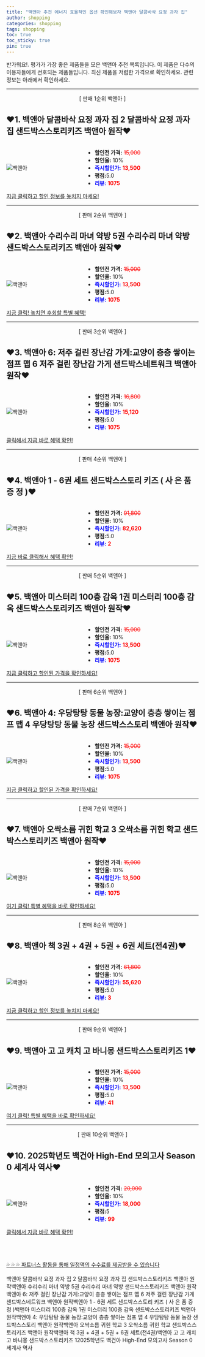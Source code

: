 ```yaml
---
title: "백앤아 추천 에너지 효율적인 옵션 확인해보자 백앤아 달콤바삭 요정 과자 집"
author: shopping
categories: shopping
tags: shopping
toc: true
toc_sticky: true
pin: true
---
```

반가워요!. 평가가 가장 좋은 제품들을 모은 백앤아 추천 목록입니다. 이 제품은 다수의 이용자들에게 선호되는 제품들입니다. 최신 제품을 저렴한 가격으로 확인하세요. 관련 정보는 아래에서 확인하세요.

---
<p class="toplist" style="margin: 0 auto; display: block; width: fit-content;">[ 판매 1순위 백앤아 ]</p>

<h2><strong>❤️1. 백앤아 달콤바삭 요정 과자 집 2  달콤바삭 요정 과자 집 샌드박스스토리키즈 백앤아 원작❤️</strong></h2>

<div style="display: flex; align-items: center;">
    <div style="flex: 0.4;">
        <img src="https://thumbnail9.coupangcdn.com/thumbnails/remote/230x230ex/image/retail/images/2023/05/16/16/2/c7fc6c12-9bbb-4c1f-83a8-8b71e49b6de4.jpg" alt="백앤아" style="max-width: 100%;">
    </div>
    <div style="flex: 0.6; margin-left: 10px;">
        <ul>
            <li><strong>할인전 가격:</strong> <del style="color: red;">15,000</del></li>
            <li><strong>할인율:</strong> 10%</li>
            <li><span style='color:blue'><strong>즉시할인가:</strong></span> <span style='color:red'><strong>13,500</strong></span></li>
            <li><strong>평점:</strong>5.0</li>
            <li><span style='color:blue'><strong>리뷰:</strong></span> <span style='color:red'><strong>1075</strong></span></li>
        </ul>
    </div>
</div>
<div class="center">
    <a href="https://selin100587001.github.io?lptag=AF9450613&subid=githubio&pageKey=7730614559&traceid=V0-153&itemId=18854077733&vendorItemId=85983290931" class="myButton">
        지금 클릭하고 할인 정보를 놓치지 마세요!
    </a>
</div>


---
<p class="toplist" style="margin: 0 auto; display: block; width: fit-content;">[ 판매 2순위 백앤아 ]</p>

<h2><strong>❤️2. 백앤아 수리수리 마녀 약방 5권 수리수리 마녀 약방 샌드박스스토리키즈 백앤아 원작❤️</strong></h2>

<div style="display: flex; align-items: center;">
    <div style="flex: 0.4;">
        <img src="https://thumbnail9.coupangcdn.com/thumbnails/remote/230x230ex/image/retail/images/2024/03/06/14/2/a63c2af4-f397-4782-992c-58263b4c6a66.jpg" alt="백앤아" style="max-width: 100%;">
    </div>
    <div style="flex: 0.6; margin-left: 10px;">
        <ul>
            <li><strong>할인전 가격:</strong> <del style="color: red;">15,000</del></li>
            <li><strong>할인율:</strong> 10%</li>
            <li><span style='color:blue'><strong>즉시할인가:</strong></span> <span style='color:red'><strong>13,500</strong></span></li>
            <li><strong>평점:</strong>5.0</li>
            <li><span style='color:blue'><strong>리뷰:</strong></span> <span style='color:red'><strong>1075</strong></span></li>
        </ul>
    </div>
</div>
<div class="center">
    <a href="https://selin100587001.github.io?lptag=AF9450613&subid=githubio&pageKey=7730614559&traceid=V0-153&itemId=21864459435&vendorItemId=88912650514" class="myButton">
        지금 클릭! 놓치면 후회할 특별 혜택!
    </a>
</div>


---
<p class="toplist" style="margin: 0 auto; display: block; width: fit-content;">[ 판매 3순위 백앤아 ]</p>

<h2><strong>❤️3. 백앤아 6: 저주 걸린 장난감 가게:교양이 층층 쌓이는 점프 맵 6 저주 걸린 장난감 가게 샌드박스네트워크 백앤아 원작❤️</strong></h2>

<div style="display: flex; align-items: center;">
    <div style="flex: 0.4;">
        <img src="https://thumbnail9.coupangcdn.com/thumbnails/remote/230x230ex/image/retail/images/2024/05/27/10/7/311667ca-1fba-4f32-adc8-5fd991e001fa.jpg" alt="백앤아" style="max-width: 100%;">
    </div>
    <div style="flex: 0.6; margin-left: 10px;">
        <ul>
            <li><strong>할인전 가격:</strong> <del style="color: red;">16,800</del></li>
            <li><strong>할인율:</strong> 10%</li>
            <li><span style='color:blue'><strong>즉시할인가:</strong></span> <span style='color:red'><strong>15,120</strong></span></li>
            <li><strong>평점:</strong>5.0</li>
            <li><span style='color:blue'><strong>리뷰:</strong></span> <span style='color:red'><strong>1075</strong></span></li>
        </ul>
    </div>
</div>
<div class="center">
    <a href="https://selin100587001.github.io?lptag=AF9450613&subid=githubio&pageKey=7730614559&traceid=V0-153&itemId=23080071983&vendorItemId=90113611057" class="myButton">
        클릭해서 지금 바로 혜택 확인!
    </a>
</div>


---
<p class="toplist" style="margin: 0 auto; display: block; width: fit-content;">[ 판매 4순위 백앤아 ]</p>

<h2><strong>❤️4. 백앤아 1 - 6권 세트 샌드박스스토리 키즈 ( 사 은 품 증 정 )❤️</strong></h2>

<div style="display: flex; align-items: center;">
    <div style="flex: 0.4;">
        <img src="https://thumbnail7.coupangcdn.com/thumbnails/remote/230x230ex/image/vendor_inventory/df62/20b2dfd479c3a3869caf824d111596b11a488657bc3eceee9945277b93ff.jpg" alt="백앤아" style="max-width: 100%;">
    </div>
    <div style="flex: 0.6; margin-left: 10px;">
        <ul>
            <li><strong>할인전 가격:</strong> <del style="color: red;">91,800</del></li>
            <li><strong>할인율:</strong> 10%</li>
            <li><span style='color:blue'><strong>즉시할인가:</strong></span> <span style='color:red'><strong>82,620</strong></span></li>
            <li><strong>평점:</strong>5.0</li>
            <li><span style='color:blue'><strong>리뷰:</strong></span> <span style='color:red'><strong>2</strong></span></li>
        </ul>
    </div>
</div>
<div class="center">
    <a href="https://selin100587001.github.io?lptag=AF9450613&subid=githubio&pageKey=8135629586&traceid=V0-153&itemId=23109827387&vendorItemId=90149081319" class="myButton">
        지금 바로 클릭해서 혜택 확인!
    </a>
</div>


---
<p class="toplist" style="margin: 0 auto; display: block; width: fit-content;">[ 판매 5순위 백앤아 ]</p>

<h2><strong>❤️5. 백앤아 미스터리 100층 감옥 1권 미스터리 100층 감옥 샌드박스스토리키즈 백앤아 원작❤️</strong></h2>

<div style="display: flex; align-items: center;">
    <div style="flex: 0.4;">
        <img src="https://thumbnail8.coupangcdn.com/thumbnails/remote/230x230ex/image/retail/images/2023/01/11/17/1/f8455a79-9201-4436-9ad3-e6d376a18993.jpg" alt="백앤아" style="max-width: 100%;">
    </div>
    <div style="flex: 0.6; margin-left: 10px;">
        <ul>
            <li><strong>할인전 가격:</strong> <del style="color: red;">15,000</del></li>
            <li><strong>할인율:</strong> 10%</li>
            <li><span style='color:blue'><strong>즉시할인가:</strong></span> <span style='color:red'><strong>13,500</strong></span></li>
            <li><strong>평점:</strong>5.0</li>
            <li><span style='color:blue'><strong>리뷰:</strong></span> <span style='color:red'><strong>1075</strong></span></li>
        </ul>
    </div>
</div>
<div class="center">
    <a href="https://selin100587001.github.io?lptag=AF9450613&subid=githubio&pageKey=7730614559&traceid=V0-153&itemId=17492001213&vendorItemId=84659370340" class="myButton">
        지금 클릭하고 할인된 가격을 확인하세요!
    </a>
</div>


---
<p class="toplist" style="margin: 0 auto; display: block; width: fit-content;">[ 판매 6순위 백앤아 ]</p>

<h2><strong>❤️6. 백앤아 4: 우당탕탕 동물 농장:교양이 층층 쌓이는 점프 맵 4 우당탕탕 동물 농장 샌드박스스토리 백앤아 원작❤️</strong></h2>

<div style="display: flex; align-items: center;">
    <div style="flex: 0.4;">
        <img src="https://thumbnail10.coupangcdn.com/thumbnails/remote/230x230ex/image/retail/images/2023/11/22/11/4/c5079858-64bd-4c46-ae91-5e0a172e4446.jpg" alt="백앤아" style="max-width: 100%;">
    </div>
    <div style="flex: 0.6; margin-left: 10px;">
        <ul>
            <li><strong>할인전 가격:</strong> <del style="color: red;">15,000</del></li>
            <li><strong>할인율:</strong> 10%</li>
            <li><span style='color:blue'><strong>즉시할인가:</strong></span> <span style='color:red'><strong>13,500</strong></span></li>
            <li><strong>평점:</strong>5.0</li>
            <li><span style='color:blue'><strong>리뷰:</strong></span> <span style='color:red'><strong>1075</strong></span></li>
        </ul>
    </div>
</div>
<div class="center">
    <a href="https://selin100587001.github.io?lptag=AF9450613&subid=githubio&pageKey=7730614559&traceid=V0-153&itemId=20772303368&vendorItemId=87852990534" class="myButton">
        지금 클릭하고 할인된 가격을 확인하세요!
    </a>
</div>


---
<p class="toplist" style="margin: 0 auto; display: block; width: fit-content;">[ 판매 7순위 백앤아 ]</p>

<h2><strong>❤️7. 백앤아 오싹소름 귀힌 학교 3 오싹소름 귀힌 학교 샌드박스스토리키즈 백앤아 원작❤️</strong></h2>

<div style="display: flex; align-items: center;">
    <div style="flex: 0.4;">
        <img src="https://thumbnail6.coupangcdn.com/thumbnails/remote/230x230ex/image/retail/images/2023/08/18/12/0/6802b06b-80e1-424c-b1f0-2367774e28fa.jpg" alt="백앤아" style="max-width: 100%;">
    </div>
    <div style="flex: 0.6; margin-left: 10px;">
        <ul>
            <li><strong>할인전 가격:</strong> <del style="color: red;">15,000</del></li>
            <li><strong>할인율:</strong> 10%</li>
            <li><span style='color:blue'><strong>즉시할인가:</strong></span> <span style='color:red'><strong>13,500</strong></span></li>
            <li><strong>평점:</strong>5.0</li>
            <li><span style='color:blue'><strong>리뷰:</strong></span> <span style='color:red'><strong>1075</strong></span></li>
        </ul>
    </div>
</div>
<div class="center">
    <a href="https://selin100587001.github.io?lptag=AF9450613&subid=githubio&pageKey=7730614559&traceid=V0-153&itemId=19813348934&vendorItemId=86915444496" class="myButton">
        여기 클릭! 특별 혜택을 바로 확인하세요!
    </a>
</div>


---
<p class="toplist" style="margin: 0 auto; display: block; width: fit-content;">[ 판매 8순위 백앤아 ]</p>

<h2><strong>❤️8. 백앤아 책 3권 + 4권 + 5권 + 6권 세트(전4권)❤️</strong></h2>

<div style="display: flex; align-items: center;">
    <div style="flex: 0.4;">
        <img src="https://thumbnail7.coupangcdn.com/thumbnails/remote/230x230ex/image/vendor_inventory/f5c4/e3da483cb20c56faef83b980ac879cdd7ce4c4c84e2374c57b608667a28a.jpg" alt="백앤아" style="max-width: 100%;">
    </div>
    <div style="flex: 0.6; margin-left: 10px;">
        <ul>
            <li><strong>할인전 가격:</strong> <del style="color: red;">61,800</del></li>
            <li><strong>할인율:</strong> 10%</li>
            <li><span style='color:blue'><strong>즉시할인가:</strong></span> <span style='color:red'><strong>55,620</strong></span></li>
            <li><strong>평점:</strong>5.0</li>
            <li><span style='color:blue'><strong>리뷰:</strong></span> <span style='color:red'><strong>3</strong></span></li>
        </ul>
    </div>
</div>
<div class="center">
    <a href="https://selin100587001.github.io?lptag=AF9450613&subid=githubio&pageKey=8131367921&traceid=V0-153&itemId=23092368842&vendorItemId=90125785137" class="myButton">
        지금 클릭하고 할인 정보를 놓치지 마세요!
    </a>
</div>


---
<p class="toplist" style="margin: 0 auto; display: block; width: fit-content;">[ 판매 9순위 백앤아 ]</p>

<h2><strong>❤️9. 백앤아 고 고 캐치 고 바니몽 샌드박스스토리키즈 1❤️</strong></h2>

<div style="display: flex; align-items: center;">
    <div style="flex: 0.4;">
        <img src="https://thumbnail10.coupangcdn.com/thumbnails/remote/230x230ex/image/retail/images/2023/12/11/16/3/a193e696-6466-48be-bd26-e1027630b82d.jpg" alt="백앤아" style="max-width: 100%;">
    </div>
    <div style="flex: 0.6; margin-left: 10px;">
        <ul>
            <li><strong>할인전 가격:</strong> <del style="color: red;">15,000</del></li>
            <li><strong>할인율:</strong> 10%</li>
            <li><span style='color:blue'><strong>즉시할인가:</strong></span> <span style='color:red'><strong>13,500</strong></span></li>
            <li><strong>평점:</strong>5.0</li>
            <li><span style='color:blue'><strong>리뷰:</strong></span> <span style='color:red'><strong>41</strong></span></li>
        </ul>
    </div>
</div>
<div class="center">
    <a href="https://selin100587001.github.io?lptag=AF9450613&subid=githubio&pageKey=7750697022&traceid=V0-153&itemId=20876272407&vendorItemId=88039023347" class="myButton">
        여기 클릭! 특별 혜택을 바로 확인하세요!
    </a>
</div>


---
<p class="toplist" style="margin: 0 auto; display: block; width: fit-content;">[ 판매 10순위 백앤아 ]</p>

<h2><strong>❤️10. 2025학년도 백건아 High-End 모의고사 Season 0 세계사 역사❤️</strong></h2>

<div style="display: flex; align-items: center;">
    <div style="flex: 0.4;">
        <img src="https://thumbnail9.coupangcdn.com/thumbnails/remote/230x230ex/image/retail/images/2024/05/01/10/8/3d83eeaa-892c-4f3e-99aa-603c675545b1.jpg" alt="백앤아" style="max-width: 100%;">
    </div>
    <div style="flex: 0.6; margin-left: 10px;">
        <ul>
            <li><strong>할인전 가격:</strong> <del style="color: red;">20,000</del></li>
            <li><strong>할인율:</strong> 10%</li>
            <li><span style='color:blue'><strong>즉시할인가:</strong></span> <span style='color:red'><strong>18,000</strong></span></li>
            <li><strong>평점:</strong>5</li>
            <li><span style='color:blue'><strong>리뷰:</strong></span> <span style='color:red'><strong>99</strong></span></li>
        </ul>
    </div>
</div>
<div class="center">
    <a href="https://selin100587001.github.io?lptag=AF9450613&subid=githubio&pageKey=8069876701&traceid=V0-153&itemId=22711105359&vendorItemId=89746614751" class="myButton">
        클릭해서 지금 바로 혜택 확인!
    </a>
</div>

<br><br><br>[💦 💦 💦 파트너스 활동을 통해 일정액의 수수료를 제공받을 수 있습니다](https://link.coupang.com/a/bcpT2c)<br><br>백앤아 달콤바삭 요정 과자 집 2  달콤바삭 요정 과자 집 샌드박스스토리키즈 백앤아 원작백앤아 수리수리 마녀 약방 5권 수리수리 마녀 약방 샌드박스스토리키즈 백앤아 원작백앤아 6: 저주 걸린 장난감 가게:교양이 층층 쌓이는 점프 맵 6 저주 걸린 장난감 가게 샌드박스네트워크 백앤아 원작백앤아 1 - 6권 세트 샌드박스스토리 키즈 ( 사 은 품 증 정 )백앤아 미스터리 100층 감옥 1권 미스터리 100층 감옥 샌드박스스토리키즈 백앤아 원작백앤아 4: 우당탕탕 동물 농장:교양이 층층 쌓이는 점프 맵 4 우당탕탕 동물 농장 샌드박스스토리 백앤아 원작백앤아 오싹소름 귀힌 학교 3 오싹소름 귀힌 학교 샌드박스스토리키즈 백앤아 원작백앤아 책 3권 + 4권 + 5권 + 6권 세트(전4권)백앤아 고 고 캐치 고 바니몽 샌드박스스토리키즈 12025학년도 백건아 High-End 모의고사 Season 0 세계사 역사